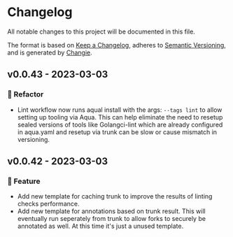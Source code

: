# Changelog

All notable changes to this project will be documented in this file.

The format is based on [Keep a Changelog](https://keepachangelog.com/en/1.0.0/),
adheres to [Semantic Versioning](https://semver.org/spec/v2.0.0.html),
and is generated by [Changie](https://github.com/miniscruff/changie).

## v0.0.43 - 2023-03-03

### 🔨 Refactor

- Lint workflow now runs aqual install with the args: `--tags lint` to allow setting up tooling via Aqua. This can help eliminate the need to resetup sealed versions of tools like Golangci-lint which are already configured in aqua.yaml and resetup via trunk can be slow or cause mismatch in versioning.

## v0.0.42 - 2023-03-03

### 🎉 Feature

- Add new template for caching trunk to improve the results of linting checks performance.
- Add new template for annotations based on trunk result.
  This will eventually run seperately from trunk to allow forks to securely be annotated as well.
  At this time it's just a unused template.
